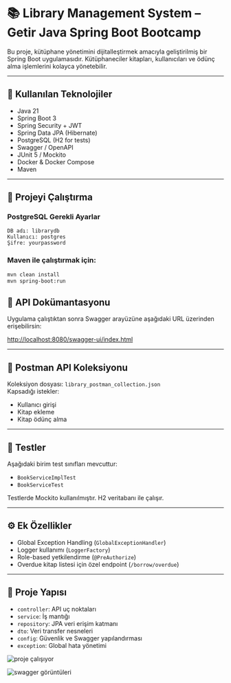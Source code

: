 # 📚 Library Management System – Getir Java Spring Boot Bootcamp

Bu proje, kütüphane yönetimini dijitalleştirmek amacıyla geliştirilmiş bir Spring Boot uygulamasıdır. Kütüphaneciler kitapları, kullanıcıları ve ödünç alma işlemlerini kolayca yönetebilir.

---

## 🔧 Kullanılan Teknolojiler
- Java 21
- Spring Boot 3
- Spring Security + JWT
- Spring Data JPA (Hibernate)
- PostgreSQL (H2 for tests)
- Swagger / OpenAPI
- JUnit 5 / Mockito
- Docker & Docker Compose
- Maven

---

## 🚀 Projeyi Çalıştırma

### PostgreSQL Gerekli Ayarlar
```
DB adı: librarydb
Kullanıcı: postgres
Şifre: yourpassword
```

### Maven ile çalıştırmak için:
```bash
mvn clean install
mvn spring-boot:run
```


## 📘 API Dokümantasyonu
Uygulama çalıştıktan sonra Swagger arayüzüne aşağıdaki URL üzerinden erişebilirsin:

[http://localhost:8080/swagger-ui/index.html](http://localhost:8080/swagger-ui/index.html)

---

## 📮 Postman API Koleksiyonu
Koleksiyon dosyası: `library_postman_collection.json`  
Kapsadığı istekler:
- Kullanıcı girişi
- Kitap ekleme
- Kitap ödünç alma

---

## 🧪 Testler
Aşağıdaki birim test sınıfları mevcuttur:
- `BookServiceImplTest`
- `BookServiceTest`

Testlerde Mockito kullanılmıştır. H2 veritabanı ile çalışır.

---

## ⚙️ Ek Özellikler

- Global Exception Handling (`GlobalExceptionHandler`)
- Logger kullanımı (`LoggerFactory`)
- Role-based yetkilendirme (`@PreAuthorize`)
- Overdue kitap listesi için özel endpoint (`/borrow/overdue`)

- ---

## 📁 Proje Yapısı
- `controller`: API uç noktaları
- `service`: İş mantığı
- `repository`: JPA veri erişim katmanı
- `dto`: Veri transfer nesneleri
- `config`: Güvenlik ve Swagger yapılandırması
- `exception`: Global hata yönetimi
  
![proje çalışıyor](https://github.com/user-attachments/assets/887717b0-ab43-4732-9fa8-e26ba1da1d0d)

![swagger görüntüleri ](https://github.com/user-attachments/assets/c513c1b9-ade9-4a54-903f-7157095170bb)



